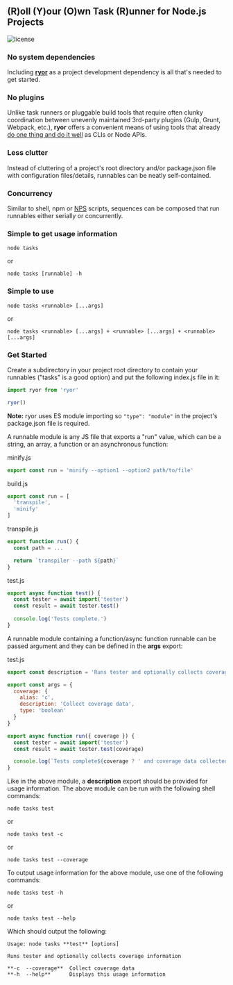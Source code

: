 ## (R)oll (Y)our (O)wn Task (R)unner for Node.js Projects

![license](https://img.shields.io/badge/License-MIT-green.svg)

### No system dependencies

Including **[ryor](https://www.npmjs.com/package/ryor)** as a project development dependency is all that's needed to get started.

### No plugins

Unlike task runners or pluggable build tools that require often clunky coordination between unevenly maintained 3rd-party plugins (Gulp, Grunt, Webpack, etc.), **ryor** offers a convenient means of using tools that already [do one thing and do it well](https://en.wikipedia.org/wiki/Unix_philosophy) as CLIs or Node APIs.

### Less clutter

Instead of cluttering of a project's root directory and/or package.json file with configuration files/details, runnables can be neatly self-contained.

### Concurrency

Similar to shell, npm or [NPS](https://www.npmjs.com/package/nps) scripts, sequences can be composed that run runnables either serially or concurrently.

### Simple to get usage information

```node tasks```

or

```node tasks [runnable] -h```

### Simple to use

```node tasks <runnable> [...args]```

or

```node tasks <runnable> [...args] + <runnable> [...args] + <runnable> [...args]```

### Get Started

Create a subdirectory in your project root directory to contain your runnables ("tasks" is a good option) and put the following index.js file in it:

```js
import ryor from 'ryor'

ryor()
```

**Note:** ryor uses ES module importing so ```"type": "module"``` in the project's package.json file is required.

A runnable module is any JS file that exports a "run" value, which can be a string, an array, a function or an asynchronous function:

minify.js
```js
export const run = 'minify --option1 --option2 path/to/file'
```

build.js
```js
export const run = [
  'transpile',
  'minify'
]
```

transpile.js
```js
export function run() {
  const path = ...

  return `transpiler --path ${path}`
}
```

test.js
```js
export async function test() {
  const tester = await import('tester')
  const result = await tester.test()
  
  console.log('Tests complete.')
}
```

A runnable module containing a function/async function runnable can be passed argument and they can be defined in the **args** export:

test.js
```js
export const description = 'Runs tester and optionally collects coverage information'

export const args = {
  coverage: {
    alias: 'c',
    description: 'Collect coverage data',
    type: 'boolean'
  }
}

export async function run({ coverage }) {
  const tester = await import('tester')
  const result = await tester.test(coverage)

  console.log(`Tests complete${coverage ? ' and coverage data collected' : ''}`)
}
```

Like in the above module, a **description** export should be provided for usage information. The above module can be run with the following shell commands:

```node tasks test```

or

```node tasks test -c```

or

```node tasks test --coverage```


To output usage information for the above module, use one of the following commands:

```node tasks test -h```

or

```node tasks test --help```


Which should output the following:

```
Usage: node tasks **test** [options]

Runs tester and optionally collects coverage information

**-c  --coverage**  Collect coverage data
**-h  --help**      Displays this usage information
```
